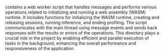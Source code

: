 contains a web worker script that handles messages and performs various operations related to initializing and running a web assembly (WASM) runtime. It includes functions for initializing the WASM runtime, creating and releasing sessions, running inference, and ending profiling. The script communicates with the main thread using message events and sends back responses with the results or errors of the operations. This directory plays a crucial role in the project by enabling efficient and parallel execution of tasks in the background, enhancing the overall performance and responsiveness of the application.
